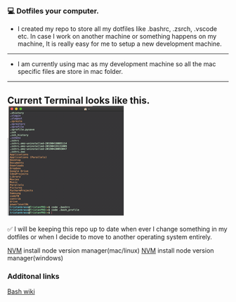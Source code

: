 ### 💻 Dotfiles your computer.

* I created my repo to store all my dotfiles like .bashrc, .zsrch, .vscode etc. In case I work on another machine or something happens on my machine, It is really easy for me to setup a new development machine.
---
 - I am currently using mac as my development machine so all the mac specific files are store in mac folder.
 ---
 Current Terminal looks like this.
 ![Terminal](/assets/terminal_look.png)
---
✅ I will be keeping this repo up to date when ever I change something in my dotfiles or when I decide to move to another operating system entirely.

[NVM](https://github.com/nvm-sh/nvm) install node version manager(mac/linux)
[NVM](https://github.com/coreybutler/nvm-windows) install node version manager(windows)


### Additonal links


[Bash wiki](https://wiki.bash-hackers.org/)
